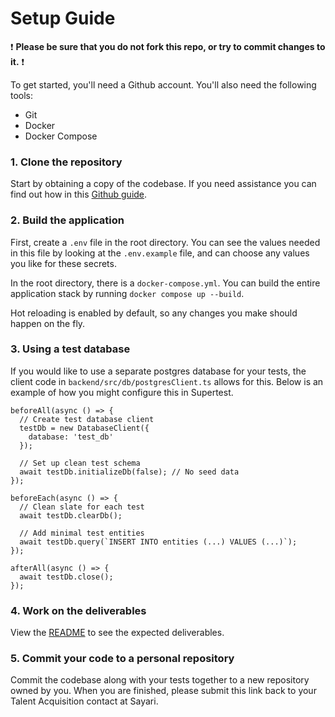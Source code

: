 #  Setup Guide

:exclamation: **Please be sure that you do not fork this repo, or try to commit changes to it.** :exclamation:

To get started, you'll need a Github account. You'll also need the following tools:

- Git
- Docker
- Docker Compose

### 1. Clone the repository
Start by obtaining a copy of the codebase. If you need assistance you can find out how in this [Github guide](https://docs.github.com/en/repositories/creating-and-managing-repositories/cloning-a-repository). 


### 2. Build the application
First, create a `.env` file in the root directory. You can see the values needed in this file by looking at the `.env.example` file, and can choose any values you like for these secrets.

In the root directory, there is a `docker-compose.yml`. You can build the entire application stack by running `docker compose up --build`.

Hot reloading is enabled by default, so any changes you make should happen on the fly.

### 3. Using a test database
If you would like to use a separate postgres database for your tests, the client code in `backend/src/db/postgresClient.ts` allows for this. Below is an example of how you might configure this in Supertest.

    beforeAll(async () => {
      // Create test database client
      testDb = new DatabaseClient({
        database: 'test_db'
      });

      // Set up clean test schema
      await testDb.initializeDb(false); // No seed data
    });

    beforeEach(async () => {
      // Clean slate for each test
      await testDb.clearDb();

      // Add minimal test entities
      await testDb.query(`INSERT INTO entities (...) VALUES (...)`);
    });

    afterAll(async () => {
      await testDb.close();
    });

### 4. Work on the deliverables

View the [README](README.md) to see the expected deliverables.

### 5. Commit your code to a personal repository

Commit the codebase along with your tests together to a new repository owned by you. When you are finished, please submit this link back to your Talent Acquisition contact at Sayari.
